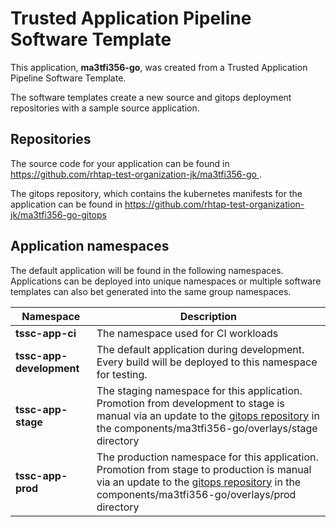 # Trusted Application Pipeline Software Template

This application, **ma3tfi356-go**, was created from a Trusted Application Pipeline Software Template.

The software templates create a new source and gitops deployment repositories with a sample source application. 

## Repositories

The source code for your application can be found in [https://github.com/rhtap-test-organization-jk/ma3tfi356-go ](https://github.com/rhtap-test-organization-jk/ma3tfi356-go ).
 
The gitops repository, which contains the kubernetes manifests for the application can be found in 
[https://github.com/rhtap-test-organization-jk/ma3tfi356-go-gitops ](https://github.com/rhtap-test-organization-jk/ma3tfi356-go-gitops ) 

## Application namespaces 

The default application will be found in the following namespaces. Applications can be deployed into unique namespaces or multiple software templates can also bet generated into the same group namespaces.  

|  Namespace   |  Description   |  
| -------- | -------- |
| **tssc-app-ci** | The namespace used for CI workloads |
| **tssc-app-development** | The default application during development. Every build will be deployed to this namespace for testing. |
| **tssc-app-stage** | The staging namespace for this application. Promotion from development to stage is manual via an update to the [gitops repository](https://github.com/rhtap-test-organization-jk/ma3tfi356-go-gitops ) in the components/ma3tfi356-go/overlays/stage directory |
| **tssc-app-prod** | The production namespace for this application. Promotion from stage to production is manual via an update to the [gitops repository](https://github.com/rhtap-test-organization-jk/ma3tfi356-go-gitops ) in the components/ma3tfi356-go/overlays/prod directory |